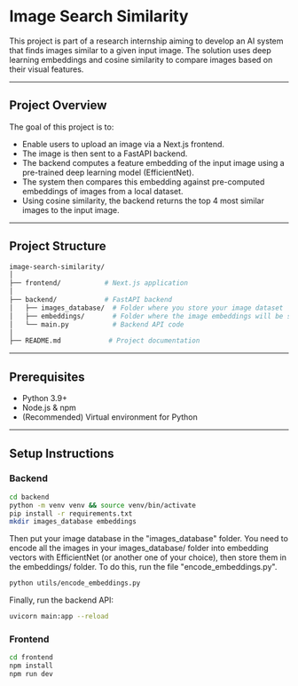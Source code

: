 # Image Search Similarity

This project is part of a research internship aiming to develop an AI system that finds images similar to a given input image. The solution uses deep learning embeddings and cosine similarity to compare images based on their visual features.

---

## Project Overview

The goal of this project is to:
  - Enable users to upload an image via a Next.js frontend.
  - The image is then sent to a FastAPI backend.
  - The backend computes a feature embedding of the input image using a pre-trained deep learning model (EfficientNet).
  - The system then compares this embedding against pre-computed embeddings of images from a local dataset.
  - Using cosine similarity, the backend returns the top 4 most similar images to the input image.

---

## Project Structure

```bash
image-search-similarity/
│
├── frontend/           # Next.js application
│
├── backend/            # FastAPI backend
│   ├── images_database/  # Folder where you store your image dataset
│   ├── embeddings/       # Folder where the image embeddings will be saved
│   └── main.py           # Backend API code
│
├── README.md            # Project documentation
```

---

## Prerequisites
  - Python 3.9+
  - Node.js & npm
  - (Recommended) Virtual environment for Python

---

## Setup Instructions

### Backend

```bash
cd backend
python -m venv venv && source venv/bin/activate
pip install -r requirements.txt
mkdir images_database embeddings
```

Then put your image database in the "images_database" folder. You need to encode all the images in your images_database/ folder into embedding vectors with EfficientNet (or another one of your choice), then store them in the embeddings/ folder. To do this, run the file "encode_embeddings.py".

```bash
python utils/encode_embeddings.py
```

Finally, run the backend API:

```bash
uvicorn main:app --reload
```

### Frontend

```bash
cd frontend
npm install
npm run dev
```
